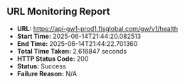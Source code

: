 ## URL Monitoring Report

- **URL:** https://api-gw1-prod1.fisglobal.com/gw/v1/health
- **Start Time:** 2025-06-14T21:44:20.082513
- **End Time:** 2025-06-14T21:44:22.701360
- **Total Time Taken:** 2.618847 seconds
- **HTTP Status Code:** 200
- **Status:** Success
- **Failure Reason:** N/A
